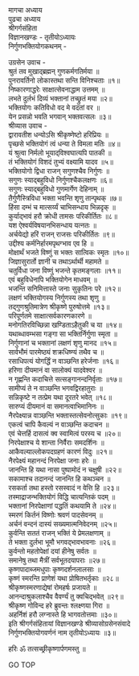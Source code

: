 मागचा अध्याय  
पुढचा अध्याय  
श्रीगर्गसंहिता  
विज्ञानखण्डः - तृतीयोऽध्यायः  
निर्गुणभक्तियोगकथनम् -  
  
उग्रसेन उवाच -  
श्रुतं तव मुखाद्ब्रह्मन् गुणकर्मगतिर्मया ॥  
पुनरावर्तिनो लोकास्तथा सन्ति विनिश्चताः ॥१॥  
निष्कारणाद्धरेः साक्षात्सेवनाद्धाम उत्तमम् ॥  
लभते दुर्लभं दिव्यं भक्तानां तच्छ्रुतं मया ॥२॥  
भक्तियोगः कतिविधो वद मे वदतां वर ॥  
येन प्रसन्नो भवति भगवान् भक्तवत्सलः ॥३॥  
श्रीव्यास उवाच -  
द्वारावतीश धन्योऽसि श्रीकृष्णेष्टो हरिप्रियः ॥  
पृच्छसे भक्तियोगं त्वं धन्या ते विमला मतिः ॥४॥  
यं श्रुत्वा निर्मलो भूयाद्‌विश्वघात्यपि पातकी ॥  
तं भक्तियोगं विशदं तुभ्यं वक्ष्यामि यादव ॥५॥  
भक्तियोगो द्विधा राजन् सगुणश्चैव निर्गुणः ॥  
सगुणः स्याद्‌बहुविधो निर्गुणश्चैकलक्षणः ॥६॥  
सगुणः स्याद्‌बहुविधो गुणमार्गेण देहिनाम् ॥  
तैर्गुणैस्त्रिविधा भक्ता भवन्ति शृणु तान्पृथक् ॥७॥  
हिंसा दम्भं च मात्सर्य्यं चाभिसन्धाय भिन्नदृक् ॥  
कुर्याद्‌भावं हरौ क्रोधी तामसः परिकीर्तितः ॥८॥  
यश ऐश्वर्यविषयानभिसन्धाय यत्नतः ॥  
अर्चयेद्यो हरिं राजन् राजसः परिकीर्तितः ॥९॥  
उद्दीश्य कर्मनिर्हारमपृथग्भाव एव हि ॥  
मोक्षार्थं भजते विष्णुं स भक्तः सात्विकः स्मृतः ॥१०॥  
जिज्ञासुरार्तो ज्ञानी च तथाऽर्थार्थी महामते ॥  
चतुर्विधा जना विष्णुं भजन्ते कृतमङ्गलाः ॥११॥  
एवं बहुविधेनापि भक्तियोगेन माधवम् ॥  
भजन्ति सनिमित्तास्ते जनाः सुकृतिनः परे ॥१२॥  
लक्षणं भक्तियोगस्य निर्गुणस्य तथा शृणु ॥  
तद्गुणश्रुतिमात्रेण श्रीकृष्णे पुरुषोत्तमे ॥१३॥  
परिपूर्णतमे साक्षात्सर्वकारणकारणे ॥  
मनोगतिरविच्छिन्ना खण्डिताऽहैतुकी च या ॥१४॥  
यथाब्धावम्भसा गङ्गा सा भक्तिर्निर्गुणा स्मृता ॥  
निर्गुणानां च भक्तानां लक्षणं शृणु मानद ॥१५॥  
सार्वभौमं पारमेष्ठ्यं शक्रधिष्ण्यं तथैव च ॥  
रसाधिपत्यं योगर्द्धिं न वाञ्छन्ति हरेर्जनाः ॥१६॥  
हरिणा दीयमानं वा सालोक्यं यादवेश्वर ॥  
न गृह्णन्ति कदाचित्ते सत्सङ्गानन्दनिर्वृताः ॥१७॥  
सामीप्यं ते न वाञ्छन्ति भगवद्विरहातुराः ॥  
सन्निकृष्टे न तत्प्रेम यथा दूरतरे भवेत् ॥१८॥  
सारुप्यं दीयमानं वा समानत्वाभिमानिनः ॥  
नैरपेक्ष्यान्न वाञ्छन्ति भक्तास्तत्सेवनोत्सुकाः ॥१९॥  
एकत्वं चापि कैवल्यं न वाञ्छन्ति कदाचन ॥  
एवं चेत्तर्हि दासत्वं क्व स्वामित्वं परस्य च ॥२०॥  
निरपेक्षाश्च ये शान्ता निर्वैराः समदर्शिनः ॥  
आकैवल्याल्लोकपदग्रहणं कारणं विदुः ॥२१॥  
नैरपेक्ष्यं महानन्दं निरपेक्षा जनाः हरेः ॥  
जानन्ति हि यथा नासा पुष्पामोदं न चक्षुषी ॥२२॥  
सकामाश्च तदानन्दं जानन्ति हि कथञ्चन ॥  
रसकर्ता तथा हस्तो रसस्वादं न वेत्ति हि ॥२३॥  
तस्माद्राजन्भक्तियोगं विद्धि चात्यन्तिकं पदम् ॥  
भक्तानां निरपेक्षाणां पद्धतिं कथयामि ते ॥२४॥  
स्मरणं किर्तनं विष्णोः श्रवणं पादसेवनम् ॥  
अर्चनं वन्दनं दास्यं सख्यमात्मनिवेदनम् ॥२५॥  
कुर्वन्ति सततं राजन् भक्तिं ये प्रेमलक्षणाम् ॥  
ते भक्ता दुर्लभा भूमौ भगवद्‌भावभावनाः ॥२६॥  
कुर्वन्तो महतोपेक्षां दयां हीनेषु सर्वतः ॥  
समानेषु तथा मैत्रीं सर्वभूतदयापराः ॥२७॥  
कृष्णपादाब्जमधुपाः कृष्णदर्शनलालसाः ॥  
कृष्णं स्मरन्ति प्राणेशं यथा प्रोषितभर्तृकाः ॥२८॥  
श्रीकृष्णस्मरणाद्येषां रोमहर्षः प्रजायते ॥  
आनन्दाश्रुकलाश्चैव वैवर्ण्यं तु क्वचिद्‌भवेत् ॥२९॥  
श्रीकृष्ण गोविन्द हरे ब्रुवन्तः श्लक्ष्णया गिरा ॥  
अहर्निशं हरौ लग्नास्ते हि भागवतोत्तमाः ॥३०॥  
इति श्रीगर्गसंहितायां विज्ञानखण्डे श्रीव्यासोग्रसेनसंवादे  
निर्गुणभक्तियोगवर्णनं नाम तृतीयोऽध्यायः ॥३॥  
  
हरिः ॐ तत्सच्छ्रीकृष्णार्पणमस्तु ॥  
  
GO TOP
